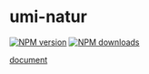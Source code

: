 # umi-natur

[![NPM version](https://img.shields.io/npm/v/umi-natur.svg?style=flat)](https://npmjs.org/package/umi-natur) [![NPM downloads](http://img.shields.io/npm/dm/umi-natur.svg?style=flat)](https://npmjs.org/package/umi-natur)

[document](https://empty916.site/umi-natur/)
